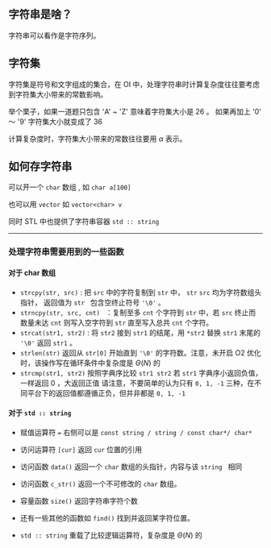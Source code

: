 ## 字符串是啥？

字符串可以看作是字符序列。

## 字符集

字符集是符号和文字组成的集合，在 OI 中，处理字符串时计算复杂度往往要考虑到字符集大小带来的常数影响。

举个栗子，如果一道题只包含 'A' ~ 'Z' 意味着字符集大小是 26 。 如果再加上 '0' ～ '9' 字符集大小就变成了 36

计算复杂度时，字符集大小带来的常数往往要用 $\alpha$ 表示。

## 如何存字符串

可以开一个 `char` 数组 , 如 `char a[100]`

也可以用 `vector` 如  `vector<char> v`

同时 STL 中也提供了字符串容器 `std :: string` 

---

### 处理字符串需要用到的一些函数

#### 对于 char 数组

- `strcpy(str, src)` : 把 `src` 中的字符复制到 `str` 中， `str` `src` 均为字符数组头指针， 返回值为 `str ` 包含空终止符号 `'\0'` 。
- `strncpy(str, src, cnt) ` ：复制至多 `cnt` 个字符到 `str` 中，若 `src` 终止而数量未达 `cnt` 则写入空字符到 `str` 直至写入总共 `cnt` 个字符。
- `strcat(str1, str2)` : 将 `str2` 接到 `str1` 的结尾，用 `*str2` 替换 `str1` 末尾的 `'\0'`  返回 `str1` 。
- `strlen(str)` 返回从 `str[0]` 开始直到 `'\0'` 的字符数。注意，未开启 O2 优化时，该操作写在循环条件中复杂度是 $\Theta(N)$ 的
- `strcmp(str1, str2)` 按照字典序比较 `str1 str2` 若 `str1` 字典序小返回负值， 一样返回 0 ，大返回正值 请注意，不要简单的认为只有 `0, 1, -1`  三种，在不同平台下的返回值都遵循正负，但并非都是 `0, 1, -1`

#### 对于 `std :: string`

- 赋值运算符 `=` 右侧可以是 `const string / string / const char*/ char* `
- 访问运算符 `[cur]` 返回 `cur` 位置的引用  
- 访问函数 `data()` 返回一个 `char` 数组的头指针，内容与该 `string ` 相同
- 访问函数 `c_str()` 返回一个不可修改的 `char` 数组。
- 容量函数 `size()` 返回字符串字符个数

- 还有一些其他的函数如 `find()` 找到并返回某字符位置。
- `std :: string` 重载了比较逻辑运算符，复杂度是 $\Theta(N)$ 的
